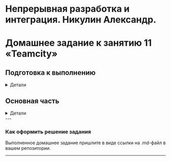 # Непрерывная разработка и интеграция. Никулин Александр. 
# Домашнее задание к занятию 11 «Teamcity»

## Подготовка к выполнению

<details>
  <summary>Детали</summary>

  1. В Yandex Cloud создайте новый инстанс (4CPU4RAM) на основе образа `jetbrains/teamcity-server`.
      - ![alt text](imgs/image100.png)
      - ![alt text](imgs/image99.png)
  2. Дождитесь запуска teamcity, выполните первоначальную настройку.
      - ![alt text](imgs/image98.png)
      - ![alt text](imgs/image97.png)
      - ![alt text](imgs/image96.png)
      - ![alt text](imgs/image95.png)
  3. Создайте ещё один инстанс (2CPU4RAM) на основе образа `jetbrains/teamcity-agent`. Пропишите к нему переменную окружения `SERVER_URL: "http://<teamcity_url>:8111"`.
      - ![alt text](imgs/image94.png)
      - ![alt text](imgs/image93.png)
      - ![alt text](imgs/image92.png)
  4. Авторизуйте агент.
      - ![alt text](imgs/image91.png)
      - ![alt text](imgs/image90.png)
  5. Сделайте fork [репозитория](https://github.com/aragastmatb/example-teamcity).
      - https://github.com/ADNikulin/example-teamcity
  6. Создайте VM (2CPU4RAM) и запустите [playbook](./infrastructure).
      - ![alt text](imgs/image89.png)
      - ![alt text](imgs/image88.png)
</details>

## Основная часть

<details>
  <summary>Детали</summary>

  1. Создайте новый проект в teamcity на основе fork.
      - ![alt text](imgs/image87.png)
  2. Сделайте autodetect конфигурации.
      - ![alt text](imgs/image86.png)
  3. Сохраните необходимые шаги, запустите первую сборку master.
      - ![alt text](imgs/image85.png)
      - ![alt text](imgs/image84.png)
      - ![alt text](imgs/image83.png)
  4. Поменяйте условия сборки: если сборка по ветке `master`, то должен происходит `mvn clean deploy`, иначе `mvn clean test`.
      - ![alt text](imgs/image82.png)
  5. Для deploy будет необходимо загрузить [settings.xml](./teamcity/settings.xml) в набор конфигураций maven у teamcity, 
  предварительно записав туда креды для подключения к nexus.
      - ![alt text](imgs/image81.png)
  6. В pom.xml необходимо поменять ссылки на репозиторий и nexus.
      - ![alt text](imgs/image80.png)
  7. Запустите сборку по master, убедитесь, что всё прошло успешно и артефакт появился в nexus.
      - ![alt text](imgs/image79.png)
      - ![alt text](imgs/image78.png)
      - ![alt text](imgs/image77.png)
  8. Мигрируйте `build configuration` в репозиторий.
      - ![alt text](imgs/image76.png)
      - https://github.com/ADNikulin/example-teamcity/tree/master/.teamcity/Example
  9. Создайте отдельную ветку `feature/add_reply` в репозитории.
      - ![alt text](imgs/image74.png)
  10. Напишите новый метод для класса Welcomer: метод должен возвращать произвольную реплику, содержащую слово `hunter`.
      - https://github.com/ADNikulin/example-teamcity/blob/feature/add_reply/src/main/java/plaindoll/Welcomer.java
      - ![alt text](imgs/image75.png)
  11. Дополните тест для нового метода на поиск слова `hunter` в новой реплике.
      - https://github.com/ADNikulin/example-teamcity/blob/feature/add_reply/src/test/java/plaindoll/WelcomerTest.java
      - ![alt text](imgs/image73.png)
  12. Сделайте push всех изменений в новую ветку репозитория.
      - ![alt text](imgs/image72.png)
  13. Убедитесь, что сборка самостоятельно запустилась, тесты прошли успешно.
      - ![alt text](imgs/image71.png)
      - ![alt text](imgs/image70.png)
      - ![alt text](imgs/image69.png)
  14. Внесите изменения из произвольной ветки `feature/add_reply` в `master` через `Merge`.
      - ![alt text](imgs/image68.png)
      - ![alt text](imgs/image67.png)
      - https://github.com/ADNikulin/example-teamcity/pull/1
  15. Убедитесь, что нет собранного артефакта в сборке по ветке `master`.
      - ![alt text](imgs/image66.png)
  16. Настройте конфигурацию так, чтобы она собирала `.jar` в артефакты сборки.
      - ![alt text](imgs/image65.png)
  17. Проведите повторную сборку мастера, убедитесь, что сбора прошла успешно и артефакты собраны.
      - ![alt text](imgs/image64.png)
      - ![alt text](imgs/image63.png)
  18. Проверьте, что конфигурация в репозитории содержит все настройки конфигурации из teamcity.
      - https://github.com/ADNikulin/example-teamcity/commit/e27732d11d4b61f0a6e606777dd89fc3039cd8d8
  19. В ответе пришлите ссылку на репозиторий.
      - https://github.com/ADNikulin/example-teamcity

</details>
---

### Как оформить решение задания

Выполненное домашнее задание пришлите в виде ссылки на .md-файл в вашем репозитории.

---

